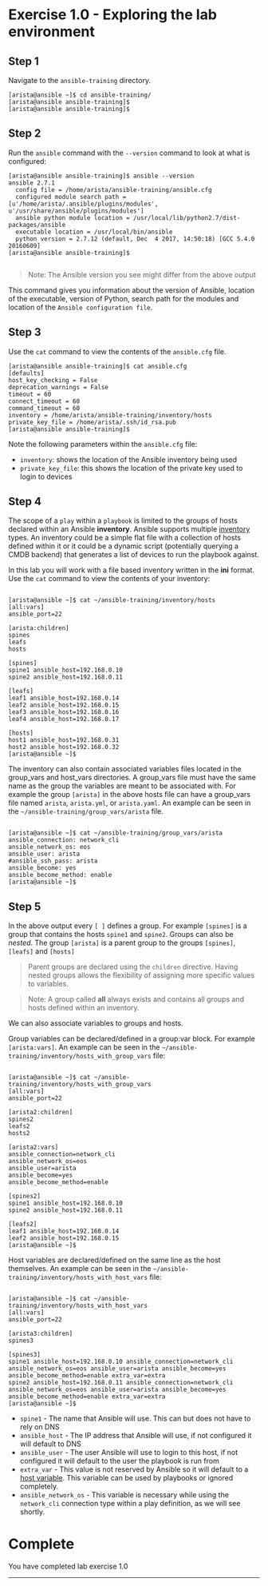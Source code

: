 # Exercise 1.0 - Exploring the lab environment

## Step 1

Navigate to the `ansible-training` directory.


```
[arista@ansible ~]$ cd ansible-training/
[arista@ansible ansible-training]$
[arista@ansible ansible-training]$

```

## Step 2

Run the `ansible` command with the `--version` command to look at what is configured:


```
[arista@ansible ansible-training]$ ansible --version
ansible 2.7.1
  config file = /home/arista/ansible-training/ansible.cfg
  configured module search path = [u'/home/arista/.ansible/plugins/modules', u'/usr/share/ansible/plugins/modules']
  ansible python module location = /usr/local/lib/python2.7/dist-packages/ansible
  executable location = /usr/local/bin/ansible
  python version = 2.7.12 (default, Dec  4 2017, 14:50:18) [GCC 5.4.0 20160609]
[arista@ansible ansible-training]$


```

> Note: The Ansible version you see might differ from the above output


This command gives you information about the version of Ansible, location of the executable, version of Python, search path for the modules and location of the `Ansible configuration file`.

## Step 3

Use the `cat` command to view the contents of the `ansible.cfg` file.

```
[arista@ansible ansible-training]$ cat ansible.cfg
[defaults]
host_key_checking = False
deprecation_warnings = False
timeout = 60
connect_timeout = 60
command_timeout = 60
inventory = /home/arista/ansible-training/inventory/hosts
private_key_file = /home/arista/.ssh/id_rsa.pub
[arista@ansible ansible-training]$

```

Note the following parameters within the `ansible.cfg` file:

 - `inventory`: shows the location of the Ansible inventory being used
 - `private_key_file`: this shows the location of the private key used to login to devices



## Step 4

The scope of a `play` within a `playbook` is limited to the groups of hosts declared within an Ansible **inventory**. Ansible supports multiple [inventory](http://docs.ansible.com/ansible/latest/intro_inventory.html) types. An inventory could be a simple flat file with a collection of hosts defined within it or it could be a dynamic script (potentially querying a CMDB backend) that generates a list of devices to run the playbook against.

In this lab you will work with a file based inventory written in the **ini** format. Use the `cat` command to view the contents of your inventory:


```

[arista@ansible ~]$ cat ~/ansible-training/inventory/hosts
[all:vars]
ansible_port=22

[arista:children]
spines
leafs
hosts

[spines]
spine1 ansible_host=192.168.0.10
spine2 ansible_host=192.168.0.11

[leafs]
leaf1 ansible_host=192.168.0.14
leaf2 ansible_host=192.168.0.15
leaf3 ansible_host=192.168.0.16
leaf4 ansible_host=192.168.0.17

[hosts]
host1 ansible_host=192.168.0.31
host2 ansible_host=192.168.0.32
[arista@ansible ~]$

```

The inventory can also contain associated variables files located in the group_vars and host_vars directories. A group_vars file must have the same name as the group the variables are meant to be associated with. For example the group `[arista]` in the above hosts file can have a group_vars file named `arista`, `arista.yml`, or `arista.yaml`. An example can be seen in the `~/ansible-training/group_vars/arista` file.

```

[arista@ansible ~]$ cat ~/ansible-training/group_vars/arista
ansible_connection: network_cli
ansible_network_os: eos
ansible_user: arista
#ansible_ssh_pass: arista
ansible_become: yes
ansible_become_method: enable
[arista@ansible ~]$

```

## Step 5

In the above output every `[ ]` defines a group. For example `[spines]` is a group that contains the hosts `spine1` and `spine2`. Groups can also be _nested_. The group `[arista]` is a parent group to the groups `[spines]`, `[leafs]` and `[hosts]`

> Parent groups are declared using the `children` directive. Having nested groups allows the flexibility of assigning more specific values to variables.


> Note: A group called **all** always exists and contains all groups and hosts defined within an inventory.


We can also associate variables to groups and hosts.

Group variables can be declared/defined in a group:var block. For example `[arista:vars]`. An example can be seen in the `~/ansible-training/inventory/hosts_with_group_vars` file:

```

[arista@ansible ~]$ cat ~/ansible-training/inventory/hosts_with_group_vars
[all:vars]
ansible_port=22

[arista2:children]
spines2
leafs2
hosts2

[arista2:vars]
ansible_connection=network_cli
ansible_network_os=eos
ansible_user=arista
ansible_become=yes
ansible_become_method=enable

[spines2]
spine1 ansible_host=192.168.0.10
spine2 ansible_host=192.168.0.11

[leafs2]
leaf1 ansible_host=192.168.0.14
leaf2 ansible_host=192.168.0.15
[arista@ansible ~]$

```

Host variables are declared/defined on the same line as the host themselves. An example can be seen in the `~/ansible-training/inventory/hosts_with_host_vars` file:

```

[arista@ansible ~]$ cat ~/ansible-training/inventory/hosts_with_host_vars
[all:vars]
ansible_port=22

[arista3:children]
spines3

[spines3]
spine1 ansible_host=192.168.0.10 ansible_connection=network_cli ansible_network_os=eos ansible_user=arista ansible_become=yes ansible_become_method=enable extra_var=extra
spine2 ansible_host=192.168.0.11 ansible_connection=network_cli ansible_network_os=eos ansible_user=arista ansible_become=yes ansible_become_method=enable extra_var=extra
[arista@ansible ~]$

```

 - `spine1` - The name that Ansible will use.  This can but does not have to rely on DNS
 - `ansible_host` - The IP address that Ansible will use, if not configured it will default to DNS
 - `ansible_user` - The user Ansible will use to login to this host, if not configured it will default to the user the playbook is run from
 - `extra_var` - This value is not reserved by Ansible so it will default to a [host variable](http://docs.ansible.com/ansible/latest/intro_inventory.html#host-variables).  This variable can be used by playbooks or ignored completely.
- `ansible_network_os` - This variable is necessary while using the `network_cli` connection type within a play definition, as we will see shortly.

# Complete

You have completed lab exercise 1.0

---
